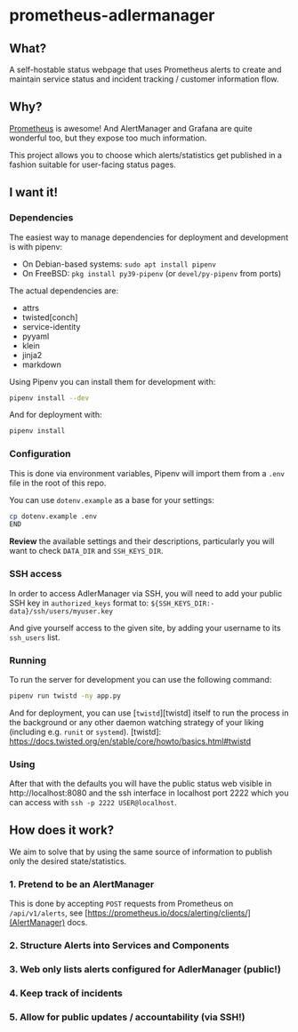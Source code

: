 # prometheus-adlermanager

## What?

A self-hostable status webpage that uses Prometheus alerts to create and
maintain service status and incident tracking / customer information flow.

## Why?

[Prometheus](https://prometheus.io) is awesome!
And AlertManager and Grafana are quite wonderful too, but they expose
too much information.

This project allows you to choose which alerts/statistics get published in
a fashion suitable for user-facing status pages.

## I want it!

### Dependencies

The easiest way to manage dependencies for deployment and development is with
pipenv:

- On Debian-based systems: `sudo apt install pipenv`
- On FreeBSD: `pkg install py39-pipenv` (or `devel/py-pipenv` from ports)

The actual dependencies are:

- attrs
- twisted[conch]
- service-identity
- pyyaml
- klein
- jinja2
- markdown

Using Pipenv you can install them for development with:

```sh
pipenv install --dev
```

And for deployment with:

```sh
pipenv install
```

### Configuration

This is done via environment variables, Pipenv will import them from a `.env`
file in the root of this repo.

You can use `dotenv.example` as a base for your settings:
```sh
cp dotenv.example .env
END
```

**Review** the available settings and their descriptions, particularly you will
want to check `DATA_DIR` and `SSH_KEYS_DIR`.

### SSH access

In order to access AdlerManager via SSH, you will need to add your public SSH
key in `authorized_keys` format to:
`${SSH_KEYS_DIR:-data}/ssh/users/myuser.key`

And give yourself access to the given site, by adding your username to its
`ssh_users` list.

### Running

To run the server for development you can use the following command:

```sh
pipenv run twistd -ny app.py
```

And for deployment, you can use [`twistd`][twistd] itself to run the process
in the background or any other daemon watching strategy of your liking
(including e.g. `runit` or `systemd`).
[twistd]: https://docs.twisted.org/en/stable/core/howto/basics.html#twistd

### Using

After that with the defaults you will have the public status web visible in
http://localhost:8080 and the ssh interface in localhost port 2222
which you can access with `ssh -p 2222 USER@localhost`.

## How does it work?

We aim to solve that by using the same source of information to publish
only the desired state/statistics.


### 1. Pretend to be an AlertManager

This is done by accepting `POST` requests from Prometheus on
`/api/v1/alerts`, see
[https://prometheus.io/docs/alerting/clients/](AlertManager) docs.

### 2. Structure Alerts into Services and Components

### 3. Web only lists alerts configured for AdlerManager (public!)

### 4. Keep track of incidents

### 5. Allow for public updates / accountability (via SSH!)

